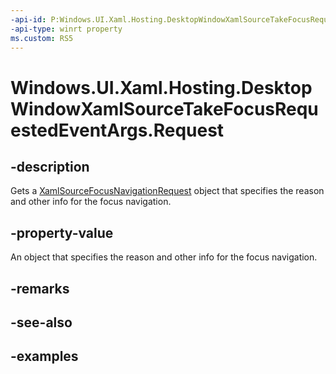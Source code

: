 ```yaml
---
-api-id: P:Windows.UI.Xaml.Hosting.DesktopWindowXamlSourceTakeFocusRequestedEventArgs.Request
-api-type: winrt property
ms.custom: RS5
---
```


<!-- Property syntax.
public XamlSourceFocusNavigationRequest Request { get; }
-->

# Windows.UI.Xaml.Hosting.DesktopWindowXamlSourceTakeFocusRequestedEventArgs.Request

## -description
Gets a [XamlSourceFocusNavigationRequest](xamlsourcefocusnavigationrequest.md) object that specifies the reason and other info for the focus navigation.



## -property-value
An object that specifies the reason and other info for the focus navigation.

## -remarks

## -see-also

## -examples
